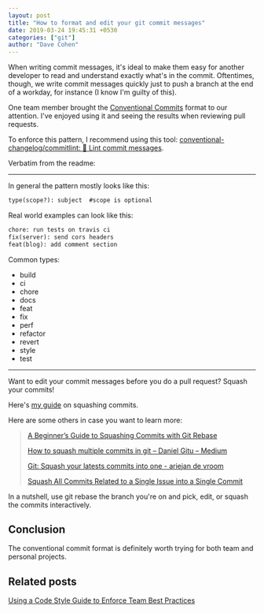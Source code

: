 ```yaml
---
layout: post
title: "How to format and edit your git commit messages"
date: 2019-03-24 19:45:31 +0530
categories: ["git"]
author: "Dave Cohen"
---
```


When writing commit messages, it's ideal to make them easy for another developer to read and understand exactly what's in the commit. Oftentimes, though, we write commit messages quickly just to push a branch at the end of a workday, for instance (I know I'm guilty of this).

One team member brought the [Conventional Commits](https://www.conventionalcommits.org/en/v1.0.0-beta.3/) format to our attention. I've enjoyed using it and seeing the results when reviewing pull requests.

To enforce this pattern, I recommend using this tool: [conventional-changelog/commitlint: 📓 Lint commit messages](https://github.com/conventional-changelog/commitlint).

Verbatim from the readme:

---

In general the pattern mostly looks like this:

```txt
type(scope?): subject  #scope is optional
```

Real world examples can look like this:

```txt
chore: run tests on travis ci
fix(server): send cors headers
feat(blog): add comment section
```

Common types:

- build
- ci
- chore
- docs
- feat
- fix
- perf
- refactor
- revert
- style
- test

---

Want to edit your commit messages before you do a pull request? Squash your commits!

Here's [my guide](/git/2019/12/21/how-to-squash-commits.html) on squashing commits.

Here are some others in case you want to learn more:

> [A Beginner’s Guide to Squashing Commits with Git Rebase](https://medium.com/@slamflipstrom/a-beginners-guide-to-squashing-commits-with-git-rebase-8185cf6e62ec)
>
> [How to squash multiple commits in git – Daniel Gitu – Medium](https://medium.com/@gitudaniel/how-to-squash-multiple-commits-in-git-58c22387c4ce)
>
> [Git: Squash your latests commits into one - ariejan de vroom](https://www.devroom.io/2011/07/05/git-squash-your-latests-commits-into-one/)
>
> [Squash All Commits Related to a Single Issue into a Single Commit](https://github.com/todotxt/todo.txt-android/wiki/Squash-All-Commits-Related-to-a-Single-Issue-into-a-Single-Commit)

In a nutshell, use git rebase the branch you're on and pick, edit, or squash the commits interactively.

## Conclusion

The conventional commit format is definitely worth trying for both team and personal projects.

## Related posts

[Using a Code Style Guide to Enforce Team Best Practices](/javascript/2019/03/18/code-style-guide.html)
